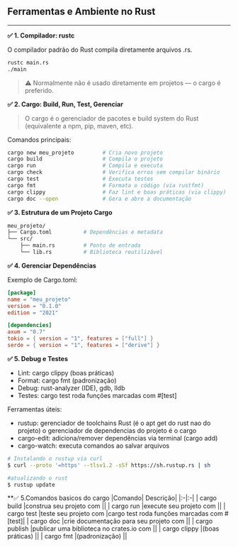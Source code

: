 ## Ferramentas e Ambiente no Rust
---

**✅ 1. Compilador: rustc**

O compilador padrão do Rust compila diretamente arquivos .rs.

```sh
rustc main.rs
./main
```
> ⚠️ Normalmente não é usado diretamente em projetos — o cargo é preferido.

**✅ 2. Cargo: Build, Run, Test, Gerenciar**

>O cargo é o gerenciador de pacotes e build system do Rust (equivalente a npm, pip, maven, etc).

Comandos principais:
```sh
cargo new meu_projeto         # Cria novo projeto
cargo build                   # Compila o projeto
cargo run                     # Compila e executa
cargo check                   # Verifica erros sem compilar binário
cargo test                    # Executa testes
cargo fmt                     # Formata o código (via rustfmt)
cargo clippy                  # Faz lint e boas práticas (via clippy)
cargo doc --open              # Gera e abre a documentação
```


**✅ 3. Estrutura de um Projeto Cargo**
```bash
meu_projeto/
├── Cargo.toml          # Dependências e metadata
└── src/
    ├── main.rs         # Ponto de entrada
    └── lib.rs          # Biblioteca reutilizável
```

**✅ 4. Gerenciar Dependências**

Exemplo de Cargo.toml:
```toml
[package]
name = "meu_projeto"
version = "0.1.0"
edition = "2021"

[dependencies]
axum = "0.7"
tokio = { version = "1", features = ["full"] }
serde = { version = "1", features = ["derive"] }
```

**✅ 5. Debug e Testes**

- Lint: cargo clippy (boas práticas)
- Format: cargo fmt (padronização)
- Debug: rust-analyzer (IDE), gdb, lldb
- Testes: cargo test roda funções marcadas com #[test]

Ferramentas úteis:

- rustup: gerenciador de toolchains Rust (é o apt get do rust nao do projeto) o gerenciador de dependencias do projeto é o cargo
- cargo-edit: adiciona/remover dependências via terminal (cargo add)
- cargo-watch: executa comandos ao salvar arquivos

```sh
# Instalando o rustup via curl
$ curl --proto '=https' --tlsv1.2 -sSf https://sh.rustup.rs | sh

#atualizando o rust
$ rustup update
```

**✅ 5.Comandos basicos do cargo
|Comando| Descrição|
|:-|:-|
| cargo build       |construa seu projeto com                 ||
| cargo run         |execute seu projeto com                  ||
| cargo test        |teste seu projeto com                    |cargo test roda funções marcadas com #[test]|
| cargo doc         |crie documentação para seu projeto com   ||
| cargo publish     |publicar uma biblioteca no crates.io com ||
| cargo clippy      |(boas práticas)                          ||
| cargo fmt         |(padronização)                           ||
